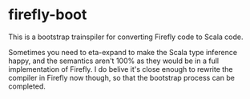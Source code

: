 # firefly-boot
This is a bootstrap trainspiler for converting Firefly code to Scala code.

Sometimes you need to eta-expand to make the Scala type inference happy, and the semantics aren't 100% as they would be in a full implementation of Firefly. 
I do belive it's close enough to rewrite the compiler in Firefly now though, so that the bootstrap process can be completed.
